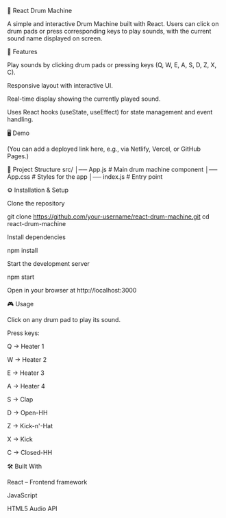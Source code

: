 🎵 React Drum Machine

A simple and interactive Drum Machine built with React. Users can click on drum pads or press corresponding keys to play sounds, with the current sound name displayed on screen.

🚀 Features

Play sounds by clicking drum pads or pressing keys (Q, W, E, A, S, D, Z, X, C).

Responsive layout with interactive UI.

Real-time display showing the currently played sound.

Uses React hooks (useState, useEffect) for state management and event handling.

🖥️ Demo

(You can add a deployed link here, e.g., via Netlify, Vercel, or GitHub Pages.)

📂 Project Structure
src/
│── App.js        # Main drum machine component
│── App.css       # Styles for the app
│── index.js      # Entry point

⚙️ Installation & Setup

Clone the repository

git clone https://github.com/your-username/react-drum-machine.git
cd react-drum-machine


Install dependencies

npm install


Start the development server

npm start


Open in your browser at http://localhost:3000

🎮 Usage

Click on any drum pad to play its sound.

Press keys:

Q → Heater 1

W → Heater 2

E → Heater 3

A → Heater 4

S → Clap

D → Open-HH

Z → Kick-n'-Hat

X → Kick

C → Closed-HH

🛠️ Built With

React
 – Frontend framework

JavaScript

HTML5 Audio API
